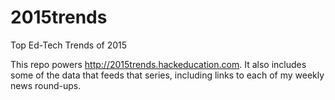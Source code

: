 2015trends
==========

Top Ed-Tech Trends of 2015

This repo powers http://2015trends.hackeducation.com. It also includes some of the data that feeds that series, including links to each of my weekly news round-ups.
